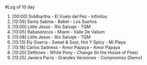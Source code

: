 #Log of 10 day

1. [00:00] Siddhartha - El Vuelo del Pez - Infinitos
1. [12:55] Santa Sabina - Babel - Los Sueños
1. [13:00] Little Jesus - Río Salvaje - TQM
1. [13:05] Babasónicos - Miami - Valle De Valium
1. [13:08] Little Jesus - Río Salvaje - TQM
1. [13:13] Ely Guerra - Sweet & Sour, Hot Y Spicy - Mi Playa
1. [13:18] Carlos Sadness - Amor Papaya - Amor Papaya
1. [13:20] Deftones - White Pony - Change (In the House of Flies)
1. [13:25] Javiera Parra - Grandes Versiones - Compromiso (Demo)
